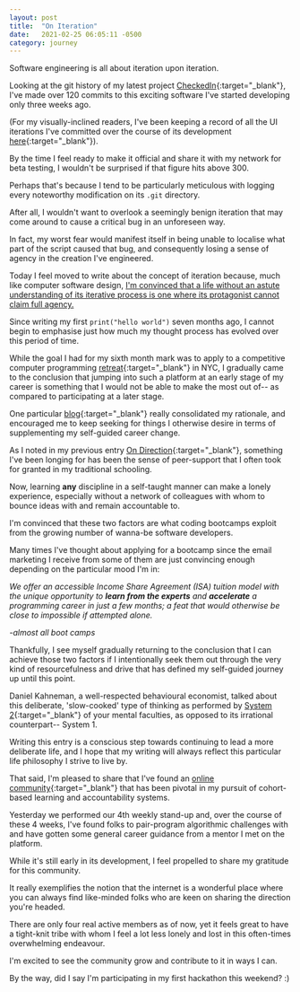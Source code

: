 ```yaml
---
layout: post
title:  "On Iteration"
date:   2021-02-25 06:05:11 -0500
category: journey
---
```


Software engineering is all about iteration upon iteration.

Looking at the git history of my latest project [CheckedIn](https://github.com/jinyoungch0i/CheckedIn){:target="_blank"}, I've made over 120 commits to this exciting software I've started developing only three weeks ago. 

(For my visually-inclined readers, I've been keeping a record of all the UI iterations I've committed over the course of its development [here](https://github.com/jinyoungch0i/CheckedIn/tree/main/changelog){:target="_blank"}).

By the time I feel ready to make it official and share it with my network for beta testing, I wouldn't be surprised if that figure hits above 300. 

Perhaps that's because I tend to be particularly meticulous with logging every noteworthy modification on its `.git` directory. 

After all, I wouldn't want to overlook a seemingly benign iteration that may come around to cause a critical bug in an unforeseen way. 

In fact, my worst fear would manifest itself in being unable to localise what part of the script caused that bug, and consequently losing a sense of agency in the creation I've engineered. 

Today I feel moved to write about the concept of iteration because, much like computer software design, <ins>I'm convinced that a life without an astute understanding of its iterative process is one where its protagonist cannot claim full agency.</ins> 

Since writing my first `print("hello world")` seven months ago, I cannot begin to emphasise just how much my thought process has evolved over this period of time. 

While the goal I had for my sixth month mark was to apply to a competitive computer programming [retreat](https://www.recurse.com/){:target="_blank"} in NYC, I gradually came to the conclusion that jumping into such a platform at an early stage of my career is something that I would not be able to make the most out of-- as compared to participating at a later stage.

One particular [blog](https://colorfulcodesblog.wordpress.com/2016/08/21/recurse-center-application-process/comment-page-1/){:target="_blank"} really consolidated my rationale, and encouraged me to keep seeking for things I otherwise desire in terms of supplementing my self-guided career change. 

As I noted in my previous entry [On Direction](https://www.jinyoung.xyz/journey/2020/10/11/on-direction.html){:target="_blank"}, something I've been longing for has been the sense of peer-support that I often took for granted in my traditional schooling. 

Now, learning **any** discipline in a self-taught manner can make a lonely experience, especially without a network of colleagues with whom to bounce ideas with and remain accountable to. 

I'm convinced that these two factors are what coding bootcamps exploit from the growing number of wanna-be software developers. 

Many times I've thought about applying for a bootcamp since the email marketing I receive from some of them are just convincing enough depending on the particular mood I'm in: 

*We offer an accessible Income Share Agreement (ISA) tuition model with the unique opportunity to **learn from the experts** and **accelerate** a programming career in just a few months; a feat that would otherwise be close to impossible if attempted alone.* 

*-almost all boot camps* 
<br>


Thankfully, I see myself gradually returning to the conclusion that I can achieve those two factors if I intentionally seek them out through the very kind of resourcefulness and drive that has defined my self-guided journey up until this point. 

Daniel Kahneman, a well-respected behavioural economist, talked about this deliberate, 'slow-cooked' type of thinking as performed by [System 2](https://youtu.be/PirFrDVRBo4){:target="_blank"} of your mental faculties, as opposed to its irrational counterpart-- System 1.  

Writing this entry is a conscious step towards continuing to lead a more deliberate life, and I hope that my writing will always reflect this particular life philosophy I strive to live by. 

That said, I'm pleased to share that I've found an [online community](https://groupsforlearning.com/){:target="_blank"} that has been pivotal in my pursuit of cohort-based learning and accountability systems. 

Yesterday we performed our 4th weekly stand-up and, over the course of these 4 weeks, I've found folks to pair-program algorithmic challenges with and have gotten some general career guidance from a mentor I met on the platform. 

While it's still early in its development, I feel propelled to share my gratitude for this community. 

It really exemplifies the notion that the internet is a wonderful place where you can always find like-minded folks who are keen on sharing the direction you're headed. 

There are only four real active members as of now, yet it feels great to have a tight-knit tribe with whom I feel a lot less lonely and lost in this often-times overwhelming endeavour. 

I'm excited to see the community grow and contribute to it in ways I can.

By the way, did I say I'm participating in my first hackathon this weekend? :)
